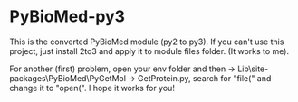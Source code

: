 # PyBioMed-py3
This is the converted PyBioMed module (py2 to py3). If you can't use this project, just install 2to3 and apply it to module files folder. (It works to me).

For another (first) problem, open your env folder and then -> Lib\site-packages\PyBioMed\PyGetMol -> GetProtein.py, search for "file(" and change it to "open(". I hope it works for you!
